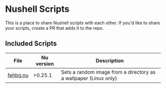 # Nushell Scripts

This is a place to share Nushell scripts with each other. If you'd like to share your scripts, create a PR that adds it to the repo.

## Included Scripts

| File | Nu version | Description |
| ---- | ---------- | ----------  |
| [fehbg.nu](./fehbg.nu) | >0.25.1 | Sets a random image from a directory as a wallpaper (Linux only) |
